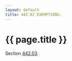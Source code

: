 ```yaml
---
layout: default 
title: 442.02 EXEMPTIONS.
---
```


{{ page.title }}
================

Section [442.03](26123ca8.html).
